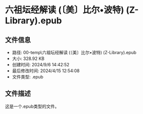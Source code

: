﻿# 六祖坛经解读 (〔美〕比尔•波特) (Z-Library).epub

## 文件信息
- 路径: 00-temp\六祖坛经解读 (〔美〕比尔•波特) (Z-Library).epub
- 大小: 328.92 KB
- 创建时间: 2024/9/6 14:42:52
- 最后修改时间: 2024/4/15 12:54:08
- 文件类型: .epub

## 文件描述
这是一个.epub类型的文件。

